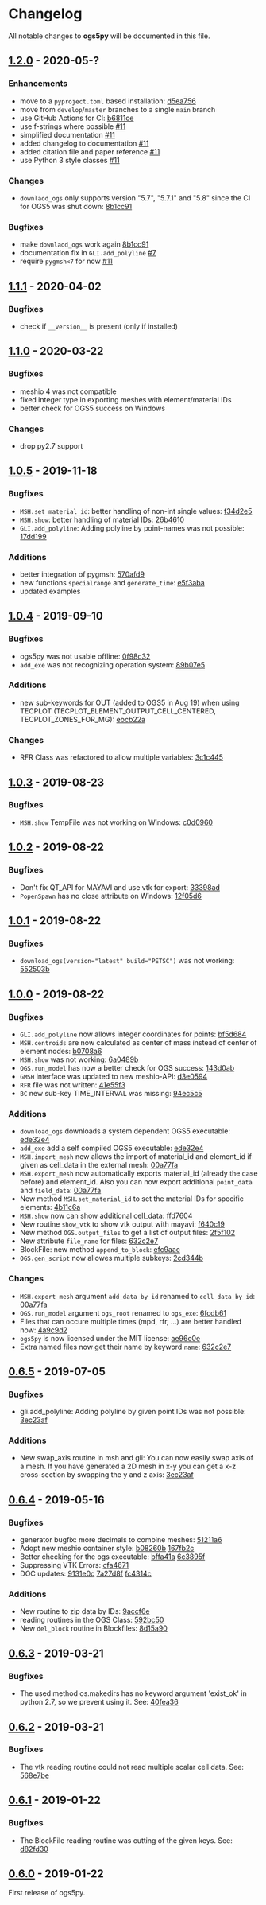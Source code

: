 # Changelog

All notable changes to **ogs5py** will be documented in this file.


## [1.2.0] - 2020-05-?

### Enhancements
* move to a `pyproject.toml` based installation: [d5ea756](https://github.com/GeoStat-Framework/ogs5py/commit/d5ea756629f3aaad6f4f8e197926f932677a6658)
* move from `develop`/`master` branches to a single `main` branch
* use GitHub Actions for CI: [b6811ce](https://github.com/GeoStat-Framework/ogs5py/commit/b6811ce3c39fa0eea849aac146384032cda10a37)
* use f-strings where possible [#11](https://github.com/GeoStat-Framework/ogs5py/pull/11)
* simplified documentation [#11](https://github.com/GeoStat-Framework/ogs5py/pull/11)
* added changelog to documentation [#11](https://github.com/GeoStat-Framework/ogs5py/pull/11)
* added citation file and paper reference [#11](https://github.com/GeoStat-Framework/ogs5py/pull/11)
* use Python 3 style classes [#11](https://github.com/GeoStat-Framework/ogs5py/pull/11)

### Changes
* `downlaod_ogs` only supports version "5.7", "5.7.1" and "5.8" since the CI for OGS5 was shut down: [8b1cc91](https://github.com/GeoStat-Framework/ogs5py/commit/8b1cc91e5e88ac65288bc30b9c44fda781b70710)

### Bugfixes
* make `downlaod_ogs` work again [8b1cc91](https://github.com/GeoStat-Framework/ogs5py/commit/8b1cc91e5e88ac65288bc30b9c44fda781b70710)
* documentation fix in `GLI.add_polyline` [#7](https://github.com/GeoStat-Framework/ogs5py/issues/7)
* require `pygmsh<7` for now [#11](https://github.com/GeoStat-Framework/ogs5py/pull/11)


## [1.1.1] - 2020-04-02

### Bugfixes
* check if `__version__` is present (only if installed)


## [1.1.0] - 2020-03-22

### Bugfixes
* meshio 4 was not compatible
* fixed integer type in exporting meshes with element/material IDs
* better check for OGS5 success on Windows

### Changes
* drop py2.7 support


## [1.0.5] - 2019-11-18

### Bugfixes
* ``MSH.set_material_id``: better handling of non-int single values: [f34d2e5](https://github.com/GeoStat-Framework/ogs5py/commit/f34d2e510e7bb340abc19150270b956c407d7ff6)
* ``MSH.show``: better handling of material IDs: [26b4610](https://github.com/GeoStat-Framework/ogs5py/commit/26b46108a14f4fe95e0b7424bb51e4482c75eae9)
* ``GLI.add_polyline``: Adding polyline by point-names was not possible: [17dd199](https://github.com/GeoStat-Framework/ogs5py/commit/17dd19944f49666f00d09fe2d21e88345439cf4d)

### Additions
* better integration of pygmsh: [570afd9](https://github.com/GeoStat-Framework/ogs5py/commit/570afd9d415c9fa402788c82f4864b7e6ddbf5d9)
* new functions ``specialrange`` and ``generate_time``: [e5f3aba](https://github.com/GeoStat-Framework/ogs5py/commit/e5f3aba542c41116e0fe0415e0eea6e689a7ccee)
* updated examples


## [1.0.4] - 2019-09-10

### Bugfixes
* ogs5py was not usable offline: [0f98c32](https://github.com/GeoStat-Framework/ogs5py/commit/0f98c32213d02b4b46455a5392b3c1c6fc021228)
* ``add_exe`` was not recognizing operation system: [89b07e5](https://github.com/GeoStat-Framework/ogs5py/commit/89b07e51df4b4f31b8c42c56e4ad24063c57f845)

### Additions
* new sub-keywords for OUT (added to OGS5 in Aug 19) when using TECPLOT (TECPLOT_ELEMENT_OUTPUT_CELL_CENTERED, TECPLOT_ZONES_FOR_MG): [ebcb22a](https://github.com/GeoStat-Framework/ogs5py/commit/ebcb22acb9afff83cc4593425d5dcde1bf97b9dc)

### Changes
* RFR Class was refactored to allow multiple variables: [3c1c445](https://github.com/GeoStat-Framework/ogs5py/commit/3c1c44533a9640ac1f2c173c321a029141f7aa2b)


## [1.0.3] - 2019-08-23

### Bugfixes
* ``MSH.show`` TempFile was not working on Windows: [c0d0960](https://github.com/GeoStat-Framework/ogs5py/commit/c0d0960b02c73237120030d6b1b23082dea085bc)


## [1.0.2] - 2019-08-22

### Bugfixes
* Don't fix QT_API for MAYAVI and use vtk for export: [33398ad](https://github.com/GeoStat-Framework/ogs5py/commit/33398adb4f3e1750e037434b8096c8eae7f0f419)
* ``PopenSpawn`` has no close attribute on Windows: [12f05d6](https://github.com/GeoStat-Framework/ogs5py/commit/12f05d6bcc5b5992f0d6aeb6feee09a4ca2f11b9)


## [1.0.1] - 2019-08-22

### Bugfixes
* ``download_ogs(version="latest" build="PETSC")`` was not working: [552503b](https://github.com/GeoStat-Framework/ogs5py/commit/552503b030634465aa324ebf3401fed8805c856b)


## [1.0.0] - 2019-08-22

### Bugfixes
* ``GLI.add_polyline`` now allows integer coordinates for points: [bf5d684](https://github.com/GeoStat-Framework/ogs5py/commit/bf5d684a2c01f2b6eb4e13098cfc77711c05d35d)
* ``MSH.centroids`` are now calculated as center of mass instead of center of element nodes: [b0708a6](https://github.com/GeoStat-Framework/ogs5py/commit/b0708a69bd290d613d663385193a3a9ff69ee625)
* ``MSH.show`` was not working: [6a0489b](https://github.com/GeoStat-Framework/ogs5py/commit/6a0489bc1675b909946e1a870459fc7f7ddf7629)
* ``OGS.run_model`` has now a better check for OGS success: [143d0ab](https://github.com/GeoStat-Framework/ogs5py/commit/143d0ab56e63f9e5cc1688bc621788ad42be67e9)
* ``GMSH`` interface was updated to new meshio-API: [d3e0594](https://github.com/GeoStat-Framework/ogs5py/commit/d3e05941a7a76a6d6fdf53a148af7b196fede66a)
* ``RFR`` file was not written: [41e55f3](https://github.com/GeoStat-Framework/ogs5py/commit/41e55f3d585afe6f8cdb9b94317d5166dc51b2e1)
* ``BC`` new sub-key TIME_INTERVAL was missing: [94ec5c5](https://github.com/GeoStat-Framework/ogs5py/commit/94ec5c500de8877dc462df6ef86af5ae0187625f)

### Additions
* ``download_ogs`` downloads a system dependent OGS5 executable: [ede32e4](https://github.com/GeoStat-Framework/ogs5py/commit/ede32e411785b51cdd0983a924c3c7ea117ab026)
* ``add_exe`` add a self compiled OGS5 executable: [ede32e4](https://github.com/GeoStat-Framework/ogs5py/commit/ede32e411785b51cdd0983a924c3c7ea117ab026)
* ``MSH.import_mesh`` now allows the import of material_id and element_id if given as cell_data in the external mesh: [00a77fa](https://github.com/GeoStat-Framework/ogs5py/commit/00a77fae9d492eb16872443e9be4262d4515da27)
* ``MSH.export_mesh`` now automatically exports material_id (already the case before) and element_id.
  Also you can now export additional ``point_data`` and ``field_data``: [00a77fa](https://github.com/GeoStat-Framework/ogs5py/commit/00a77fae9d492eb16872443e9be4262d4515da27)
* New method ``MSH.set_material_id`` to set the material IDs for specific elements: [4b11c6a](https://github.com/GeoStat-Framework/ogs5py/commit/4b11c6a70164565a8ab0b58d56b084b27ea781f1)
* ``MSH.show`` now can show additional cell_data: [ffd7604](https://github.com/GeoStat-Framework/ogs5py/commit/ffd76045e0591a00fd51c937ba62c4d5945c3fed)
* New routine ``show_vtk`` to show vtk output with mayavi: [f640c19](https://github.com/GeoStat-Framework/ogs5py/commit/f640c1977d7b9a869c56f61186613c8b9c9ef345)
* New method ``OGS.output_files`` to get a list of output files: [2f5f102](https://github.com/GeoStat-Framework/ogs5py/commit/2f5f10237c1b54d21b0b6a01598680e889dc7bf6)
* New attribute ``file_name`` for files: [632c2e7](https://github.com/GeoStat-Framework/ogs5py/commit/632c2e7b1ab33ec3b55bd8be6fbbe1f67d5c5651)
* BlockFile: new method ``append_to_block``: [efc9aac](https://github.com/GeoStat-Framework/ogs5py/commit/efc9aac16293960f199440d5df3ff924f8d593ff)
* ``OGS.gen_script`` now allowes multiple subkeys: [2cd344b](https://github.com/GeoStat-Framework/ogs5py/commit/2cd344b3ad6b6e1d7fcfd9e560854e5fe102b604)

### Changes
* ``MSH.export_mesh`` argument ``add_data_by_id`` renamed to ``cell_data_by_id``: [00a77fa](https://github.com/GeoStat-Framework/ogs5py/commit/00a77fae9d492eb16872443e9be4262d4515da27)
* ``OGS.run_model`` argument ``ogs_root`` renamed to ``ogs_exe``: [6fcdb61](https://github.com/GeoStat-Framework/ogs5py/commit/6fcdb617b4f61e738240830d637a0718732a66ad)
* Files that can occure multiple times (mpd, rfr, ...) are better handled now: [4a9c9d2](https://github.com/GeoStat-Framework/ogs5py/commit/4a9c9d2a2209e49b336bdb59fd51f3362be44c8f)
* ``ogs5py`` is now licensed under the MIT license: [ae96c0e](https://github.com/GeoStat-Framework/ogs5py/commit/ae96c0e7a5889632e9c34d0fc4577df587da3164)
* Extra named files now get their name by keyword ``name``: [632c2e7](https://github.com/GeoStat-Framework/ogs5py/commit/632c2e7b1ab33ec3b55bd8be6fbbe1f67d5c5651)


## [0.6.5] - 2019-07-05

### Bugfixes
* gli.add_polyline: Adding polyline by given point IDs was not possible: [3ec23af](https://github.com/GeoStat-Framework/ogs5py/commit/3ec23af77456200a128e8f9435be074375cb251d)

### Additions
* New swap_axis routine in msh and gli: You can now easily swap axis of a mesh. If you have generated a 2D mesh in x-y you can get a x-z cross-section by swapping the y and z axis: [3ec23af](https://github.com/GeoStat-Framework/ogs5py/commit/3ec23af77456200a128e8f9435be074375cb251d)


## [0.6.4] - 2019-05-16

### Bugfixes
* generator bugfix: more decimals to combine meshes: [51211a6](https://github.com/GeoStat-Framework/ogs5py/commit/51211a654c91432db0a46a5f269acfeed34c0076)
* Adopt new meshio container style: [b08260b](https://github.com/GeoStat-Framework/ogs5py/commit/b08260be821a09068a618c5e3b3804b7f0dcca38) [167fb2c](https://github.com/GeoStat-Framework/ogs5py/commit/167fb2c8e231ac4ab6a561a3b19345f2038065b0)
* Better checking for the ogs executable: [bffa41a](https://github.com/GeoStat-Framework/ogs5py/commit/bffa41a72d5283279428982ad82f07d16f1d9171) [6c3895f](https://github.com/GeoStat-Framework/ogs5py/commit/6c3895f25aa9c6b5316d31a0ea0cdc7eb289a839)
* Suppressing VTK Errors: [cfa4671](https://github.com/GeoStat-Framework/ogs5py/commit/cfa4671f93c54508db87aec181f9c8f0b892d61a)
* DOC updates: [9131e0c](https://github.com/GeoStat-Framework/ogs5py/commit/9131e0cf9e0e1f2a8d65ceaf0907fdbe4fa089bf) [7a27d8f](https://github.com/GeoStat-Framework/ogs5py/commit/7a27d8f9210362bd8516591a7aaa7d7d4004b7e9) [fc4314c](https://github.com/GeoStat-Framework/ogs5py/commit/fc4314cf5a4e055561bd8a4c805de06b6608082b)

### Additions
* New routine to zip data by IDs: [9accf6e](https://github.com/GeoStat-Framework/ogs5py/commit/9accf6e84b4cf25c485073c946728cc35d0c09ae)
* reading routines in the OGS Class: [592bc50](https://github.com/GeoStat-Framework/ogs5py/commit/592bc507ff10e9a8dbff5a49c510fa8acffe62a0)
* New `del_block` routine in Blockfiles: [8d15a90](https://github.com/GeoStat-Framework/ogs5py/commit/8d15a900103b72c2845129f5345ea8250be41384)


## [0.6.3] - 2019-03-21

### Bugfixes
* The used method os.makedirs has no keyword argument 'exist_ok' in python 2.7, so we prevent using it.
  See: [40fea36](https://github.com/GeoStat-Framework/ogs5py/commit/40fea361f55cb3fdbe6e420ffb419f359d7ee2ea)


## [0.6.2] - 2019-03-21

### Bugfixes
* The vtk reading routine could not read multiple scalar cell data.
  See: [568e7be](https://github.com/GeoStat-Framework/ogs5py/commit/568e7be105df6b60eb68b533940eaeba769e3a1b)


## [0.6.1] - 2019-01-22

### Bugfixes
* The BlockFile reading routine was cutting of the given keys.
  See: [d82fd30](https://github.com/GeoStat-Framework/ogs5py/commit/d82fd30f5400bf4d9cb9ea137b2ef4e9dc7b11a6)


## [0.6.0] - 2019-01-22

First release of ogs5py.


[Unreleased]: https://github.com/GeoStat-Framework/ogs5py/compare/v1.2.0...HEAD
[1.2.0]: https://github.com/GeoStat-Framework/ogs5py/compare/v1.1.1...v1.2.0
[1.1.1]: https://github.com/GeoStat-Framework/ogs5py/compare/v1.1.0...v1.1.1
[1.1.0]: https://github.com/GeoStat-Framework/ogs5py/compare/v1.0.5...v1.1.0
[1.0.5]: https://github.com/GeoStat-Framework/ogs5py/compare/v1.0.4...v1.0.5
[1.0.4]: https://github.com/GeoStat-Framework/ogs5py/compare/v1.0.3...v1.0.4
[1.0.3]: https://github.com/GeoStat-Framework/ogs5py/compare/v1.0.2...v1.0.3
[1.0.2]: https://github.com/GeoStat-Framework/ogs5py/compare/v1.0.1...v1.0.2
[1.0.1]: https://github.com/GeoStat-Framework/ogs5py/compare/v1.0.0...v1.0.1
[1.0.0]: https://github.com/GeoStat-Framework/ogs5py/compare/v0.6.5...v1.0.0
[0.6.5]: https://github.com/GeoStat-Framework/ogs5py/compare/v0.6.4...v0.6.5
[0.6.4]: https://github.com/GeoStat-Framework/ogs5py/compare/v0.6.3...v0.6.4
[0.6.3]: https://github.com/GeoStat-Framework/ogs5py/compare/v0.6.2...v0.6.3
[0.6.2]: https://github.com/GeoStat-Framework/ogs5py/compare/v0.6.1...v0.6.2
[0.6.1]: https://github.com/GeoStat-Framework/ogs5py/compare/v0.6.0...v0.6.1
[0.6.0]: https://github.com/GeoStat-Framework/ogs5py/releases/tag/v0.6.0

